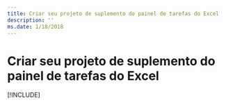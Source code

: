 ```yaml
---
title: Criar seu projeto de suplemento do painel de tarefas do Excel
description: ''
ms.date: 1/18/2018
---
```



# <a name="create-your-excel-task-pane-add-in-project"></a>Criar seu projeto de suplemento do painel de tarefas do Excel

[!INCLUDE[](../includes/excel-tutorial-setup.md)]